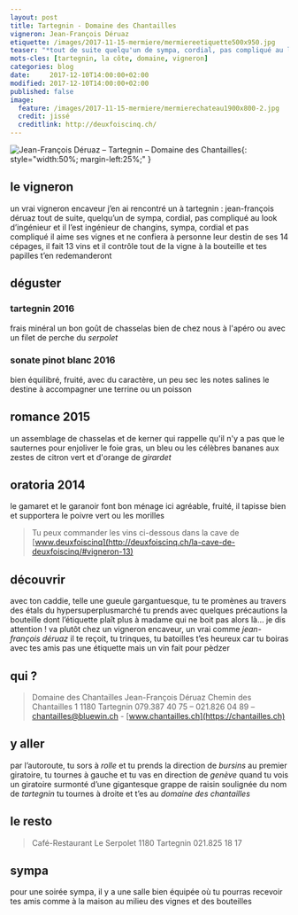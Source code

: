 ```yaml
---
layout: post
title: Tartegnin - Domaine des Chantailles
vigneron: Jean-François Déruaz
etiquette: /images/2017-11-15-mermiere/mermiereetiquette500x950.jpg
teaser: "*tout de suite quelqu'un de sympa, cordial, pas compliqué au look d'ingénieur et il l'est ingénieur de *changins*, sympa, cordial et pas compliqué"
mots-cles: [tartegnin, la côte, domaine, vigneron]
categories: blog
date:     2017-12-10T14:00:00+02:00
modified: 2017-12-10T14:00:00+02:00
published: false
image:
  feature: /images/2017-11-15-mermiere/mermierechateau1900x800-2.jpg
  credit: jissé
  creditlink: http://deuxfoiscinq.ch/
---
```


![Jean-François Déruaz – Tartegnin – Domaine des Chantailles][i1]{: style="width:50%; margin-left:25%;" }

[i1]: ../../images/2017-11-15-mermiere/mermierevigneron1000x1800.jpg

## le vigneron
un vrai vigneron encaveur j’en ai rencontré un à tartegnin : jean-françois déruaz
tout de suite, quelqu’un de sympa, cordial, pas compliqué au look d’ingénieur
et il l’est ingénieur de changins, sympa, cordial et pas compliqué
il aime ses vignes et ne confiera à personne leur destin
de ses 14 cépages, il fait 13 vins et il contrôle tout de la vigne à la bouteille et tes papilles t’en redemanderont

## déguster
### tartegnin 2016
frais minéral un bon goût de chasselas bien de chez nous
à l'apéro ou avec un filet de perche du *serpolet*

### sonate pinot blanc 2016
bien équilibré, fruité, avec du caractère, un peu sec
les notes salines le destine à accompagner une terrine ou un poisson

## romance 2015
un assemblage de chasselas et de kerner qui rappelle qu'il n'y a pas que le sauternes pour enjoliver le foie gras, un bleu ou les célèbres bananes aux zestes de citron vert et d'orange de *girardet*

## oratoria 2014
le gamaret et le garanoir font bon ménage ici
agréable, fruité, il tapisse bien et supportera le poivre vert ou les morilles

> Tu peux commander les vins ci-dessous dans la cave de [www.deuxfoiscinq](http://deuxfoiscinq.ch/la-cave-de-deuxfoiscinq/#vigneron-13)

## découvrir
avec ton caddie, telle une gueule gargantuesque, tu te promènes au travers des étals du hypersuperplusmarché
tu prends avec quelques précautions la bouteille dont l’étiquette plaît plus à madame qui ne boit pas
alors là… je dis attention !
va plutôt chez un vigneron encaveur, un vrai comme *jean-françois déruaz*
il te reçoit, tu trinques, tu batoilles
t’es heureux car tu boiras avec tes amis pas une étiquette mais un vin fait pour pèdzer

## qui ?
> Domaine des Chantailles
> Jean-François Déruaz
> Chemin des Chantailles 1
> 1180  Tartegnin
> 079.387 40 75 – 021.826 04 89 – [chantailles@bluewin.ch](mailto:chantailles@bluewin.ch) - [www.chantailles.ch](https://chantailles.ch)

## y aller
par l’autoroute, tu sors à *rolle* et tu prends la direction de *bursins*
au premier giratoire, tu tournes à gauche et tu vas en direction de *genève*
quand tu vois un giratoire surmonté d’une gigantesque grappe de raisin soulignée du nom de *tartegnin* tu tournes à droite et t’es au *domaine des chantailles*


## le resto
> Café-Restaurant Le Serpolet
> 1180 Tartegnin
> 021.825 18 17


## sympa
pour une soirée sympa, il y a une salle bien équipée où tu pourras recevoir tes amis comme à la maison au milieu des vignes et des bouteilles
